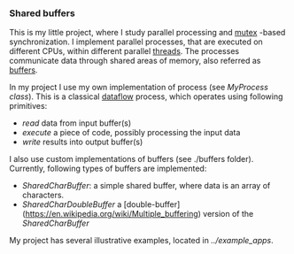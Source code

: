 ### Shared buffers
This is my little project, where I study parallel processing and [mutex](https://en.wikipedia.org/wiki/Lock_(computer_science)) -based synchronization.
I implement parallel processes, that are executed on different CPUs, within different parallel [threads](https://en.wikipedia.org/wiki/Pthreads).
The processes communicate data through shared areas of memory, also referred as [buffers](https://en.wikipedia.org/wiki/Data_buffer). 

In my project I use my own implementation of process (see *MyProcess class*). This is a classical [dataflow](https://en.wikipedia.org/wiki/Dataflow) process, which operates using following primitives:
* *read* data from input buffer(s)
* *execute* a piece of code, possibly processing the input data
* *write* results into output buffer(s)

I also use custom implementations of buffers (see ./buffers folder). Currently, following types of buffers are implemented:
* *SharedCharBuffer*: a simple shared buffer, where data is an array of characters.
* *SharedCharDoubleBuffer* a [double-buffer] (https://en.wikipedia.org/wiki/Multiple_buffering) version of the *SharedCharBuffer*

My project has several illustrative examples, located in  *../example_apps*.

